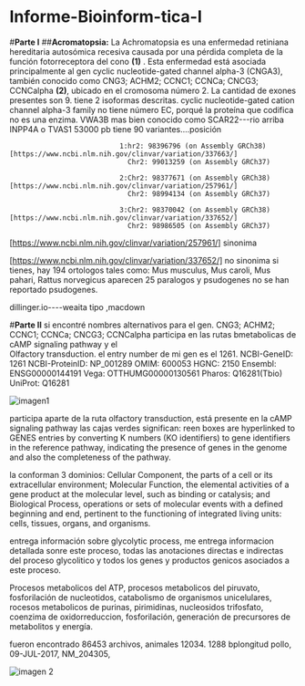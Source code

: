 # Informe-Bioinform-tica-I
#__Parte I__ 
##__Acromatopsia:__ La Achromatopsia es una enfermedad retiniana hereditaria autosómica recesiva causada por una pérdida completa de la función fotorreceptora del cono __(1)__ . Esta enfermedad está asociada principalmente al gen cyclic nucleotide-gated channel alpha-3 (CNGA3), también conocido como CNG3; ACHM2; CCNC1; CCNCa; CNCG3; CCNCalpha __(2)__, ubicado en el cromosoma número 2. La cantidad de exones presentes son 9. tiene 2 isoformas descritas.
cyclic nucleotide-gated cation channel alpha-3 family
no tiene número EC, porqué la proteína que codifica no es una enzima.
VWA3B mas bien conocido como SCAR22---rio arriba
INPP4A o TVAS1
53000 pb
tiene 90 variantes....posición 

                               1:hr2: 98396796 (on Assembly GRCh38)[https://www.ncbi.nlm.nih.gov/clinvar/variation/337663/]
                                 Chr2: 99013259 (on Assembly GRCh37)
                               
                               2:Chr2: 98377671 (on Assembly GRCh38)[https://www.ncbi.nlm.nih.gov/clinvar/variation/257961/]
                                 Chr2: 98994134 (on Assembly GRCh37)
                                 
                               3:Chr2: 98370042 (on Assembly GRCh38)[https://www.ncbi.nlm.nih.gov/clinvar/variation/337652/]
                                 Chr2: 98986505 (on Assembly GRCh37)
                                 
[https://www.ncbi.nlm.nih.gov/clinvar/variation/257961/] sinonima

[https://www.ncbi.nlm.nih.gov/clinvar/variation/337652/] no sinonima
si tienes, hay 194 ortologos tales como: Mus musculus, Mus caroli, Mus pahari, Rattus norvegicus
aparecen 25 paralogos y psudogenes no se han reportado psudogenes.

dillinger.io----weaita tipo ,macdown

#**Parte II** 
si encontré nombres alternativos para el gen. CNG3; ACHM2; CCNC1; CCNCa; CNCG3; CCNCalpha
participa en las rutas bmetabolicas de cAMP signaling pathway y el 	
Olfactory transduction.
el entry number de mi gen es el 1261.
NCBI-GeneID: 1261
NCBI-ProteinID: NP_001289
OMIM: 600053
HGNC: 2150
Ensembl: ENSG00000144191
Vega: OTTHUMG00000130561
Pharos: Q16281(Tbio)
UniProt: Q16281


![imagen1](http://www.kegg.jp/tmp/mark_pathway150232875587417/hsa04024.png)

participa aparte de la ruta olfactory transduction, está presente en la cAMP signaling pathway
 las cajas verdes significan: reen boxes are hyperlinked to GENES entries by converting K numbers (KO identifiers) to gene identifiers in the reference pathway, indicating the presence of genes in the genome and also the completeness of the pathway.



la conforman 3 dominios: Cellular Component, the parts of a cell or its extracellular environment; Molecular Function, the elemental activities of a gene product at the molecular level, such as binding or catalysis; and Biological Process, operations or sets of molecular events with a defined beginning and end, pertinent to the functioning of integrated living units: cells, tissues, organs, and organisms.

entrega información sobre glycolytic process, me entrega informacion detallada sonre este proceso, todas las anotaciones directas e indirectas del proceso glycolitico y todos los genes y productos genicos asociados a este proceso.

Procesos metabolicos del ATP, procesos metabolicos del piruvato, fosforilación de nucleotidos, catabolismo de organismos unicelulares, rocesos metabolicos de purinas, pirimidinas, nucleosidos trifosfato, coenzima de oxidorreduccion, fosforilación, generación de precursores de metabolitos y energía.

fueron encontrado 86453 archivos, animales 12034.
 1288 bplongitud pollo,  09-JUL-2017,  NM_204305,  


![imagen 2](http://www.ebi.ac.uk/Tools/services/rest/emboss_seqret/result/emboss_seqret-I20170814-013239-0223-50028779-es/out)
